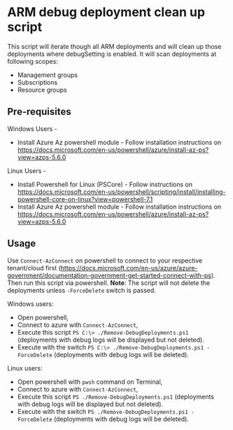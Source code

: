 # ARM debug deployment clean up script

This script will iterate though all ARM deployments and will clean up those deployments where debugSetting is enabled. It will scan deployments at following scopes:
- Management groups
- Subscriptions
- Resource groups

## Pre-requisites

Windows Users -
- Install Azure Az powershell module - Follow installation instructions on https://docs.microsoft.com/en-us/powershell/azure/install-az-ps?view=azps-5.6.0

Linux Users -
- Install Powershell for Linux (PSCore) - Follow instructions on https://docs.microsoft.com/en-us/powershell/scripting/install/installing-powershell-core-on-linux?view=powershell-7.1
- Install Azure Az powershell module - Follow installation instructions on https://docs.microsoft.com/en-us/powershell/azure/install-az-ps?view=azps-5.6.0

## Usage

Use `Connect-AzConnect` on powershell to connect to your respective tenant/cloud first (https://docs.microsoft.com/en-us/azure/azure-government/documentation-government-get-started-connect-with-ps). Then run this script via powershell. **Note**: The script will not delete the deployments unless `-ForceDelete` switch is passed.

Windows users: 
- Open powershell,
- Connect to azure with `Connect-AzConnect`,
- Execute this script `PS C:\> ./Remove-DebugDeployments.ps1` (deployments with debug logs will be displayed but not deleted).
- Execute with the switch `PS C:\> ./Remove-DebugDeployments.ps1 -ForceDelete` (deployments with debug logs will be deleted).

Linux users: 
- Open powershell with `pwsh` command on Terminal,
- Connect to azure with `Connect-AzConnect`, 
- Execute this script `PS ./Remove-DebugDeployments.ps1` (deployments with debug logs will be displayed but not deleted).
- Execute with the switch `PS ./Remove-DebugDeployments.ps1 -ForceDelete` (deployments with debug logs will be deleted).
